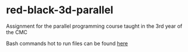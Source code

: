 # red-black-3d-parallel
Assignment for the parallel programming course taught in the 3rd year of the СMC

Bash commands hot to run files can be found [here](https://github.com/Alexkkir/red-black-3d-parallel/blob/main/how%20to%20run.md)
